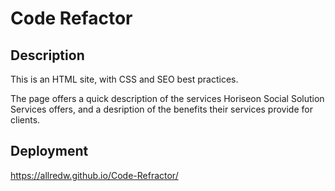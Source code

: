 # Code Refactor
## Description
 This is an HTML site, with CSS and SEO best practices.

 The page offers a quick description of the services Horiseon Social Solution Services offers, and a desription of the benefits their services provide for clients.

## Deployment
https://allredw.github.io/Code-Refractor/

